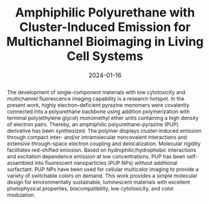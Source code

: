 ---
title: "Amphiphilic Polyurethane with Cluster-Induced Emission for Multichannel Bioimaging in Living Cell Systems"
authors:
- Nan Jiang
- Ke-Xin Li
- Jia-Jun Wang
- 朱有亮
- Chang-Yi Zhu
- Yan-Hong Xu
- Martin R. Bryce
date: "2024-01-16"
doi: "10.1021/acsmacrolett.3c00657"
publication_types: ["期刊文章"]
publication: "ACS Macro Letters"
publication_short: "ACS Macro Lett."
abstract: "The development of single-component materials with low  cytotoxicity and multichannel fluorescence imaging capability is a  research hotspot. In the present work, highly electron-deficient  pyrazine monomers were covalently connected into a polyurethane backbone  using addition polymerization with terminal poly(ethylene glycol)  monomethyl ether units containing a high density of electron pairs.  Thereby, an amphiphilic polyurethane-pyrazine (PUP) derivative has been  synthesized. The polymer displays cluster-induced emission through  compact inter- and/or intramolecular noncovalent interactions and  extensive through-space electron coupling and delocalization. Molecular  rigidity facilitates red-shifted emission. Based on  hydrophilic/hydrophobic interactions and excitation dependence emission  at low concentrations, PUP has been self-assembled into fluorescent  nanoparticles (PUP NPs) without additional surfactant. PUP NPs have been  used for cellular multicolor imaging to provide a variety of switchable  colors on demand. This work provides a simple molecular design for  environmentally sustainable, luminescent materials with excellent  photophysical properties, biocompatibility, low cytotoxicity, and color  modulation."
url_pdf: "https://doi.org/10.1021/acsmacrolett.3c00657"
---